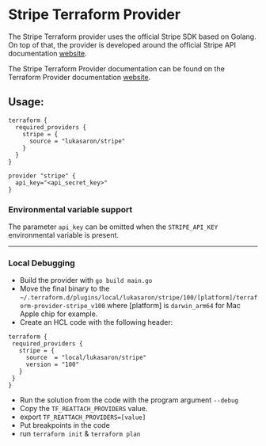 # Stripe Terraform Provider

The Stripe Terraform provider uses the official Stripe SDK based on Golang. On top of that, the provider is developed
around the official Stripe API documentation [website](https://stripe.com/docs/api).

The Stripe Terraform Provider documentation can be found on the Terraform Provider documentation [website](https://registry.terraform.io/providers/lukasaron/stripe/latest).

## Usage:
```
terraform {
  required_providers {
    stripe = {
      source = "lukasaron/stripe"
    }
  }
}

provider "stripe" {
  api_key="<api_secret_key>"
}
```

### Environmental variable support

The parameter `api_key` can be omitted when the `STRIPE_API_KEY` environmental variable is present.

---

### Local Debugging
* Build the provider with `go build main.go`
* Move the final binary to the `~/.terraform.d/plugins/local/lukasaron/stripe/100/[platform]/terraform-provider-stripe_v100` where [platform] is `darwin_arm64` for Mac Apple chip for example.
* Create an HCL code with the following header:
 ```
terraform {
  required_providers {
    stripe = {
      source  = "local/lukasaron/stripe"
      version = "100"
    }
  }
}
```

* Run the solution from the code with the program argument `--debug`
* Copy the `TF_REATTACH_PROVIDERS` value.
* export `TF_REATTACH_PROVIDERS=[value]`
* Put breakpoints in the code
* run `terraform init` & `terraform plan`
